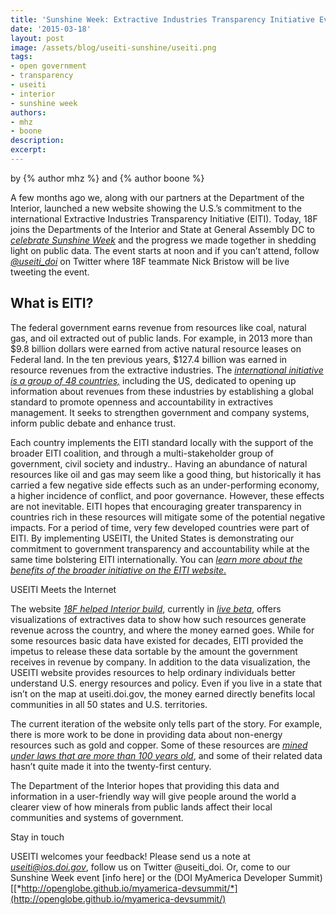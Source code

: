 ```yaml
---
title: 'Sunshine Week: Extractive Industries Transparency Initiative Event'
date: '2015-03-18'
layout: post
image: /assets/blog/useiti-sunshine/useiti.png
tags: 
- open government
- transparency
- useiti
- interior
- sunshine week
authors:
- mhz
- boone
description: 
excerpt: 
---
```

 by {% author mhz %} and {% author boone %}

A few months ago we, along with our partners at the Department of the
Interior, launched a new website showing the U.S.’s commitment to the
international Extractive Industries Transparency Initiative (EITI).
Today, 18F joins the Departments of the Interior and State at General
Assembly DC to [*celebrate Sunshine
Week*](https://www.eventbrite.com/e/celebrating-sunshine-week-shining-light-on-us-foreign-assistance-us-extractive-industries-tickets-16023629106)
and the progress we made together in shedding light on public data. The
event starts at noon and if you can’t attend, follow
[*@useiti\_doi*](https://twitter.com/useiti_doi) on Twitter where 18F
teammate Nick Bristow will be live tweeting the event.

What is EITI?
-------------

The federal government earns revenue from resources like coal, natural
gas, and oil extracted out of public lands. For example, in 2013 more
than \$9.8 billion dollars were earned from active natural resource
leases on Federal land. In the ten previous years, \$127.4 billion was
earned in resource revenues from the extractive industries. The
[*international initiative is a group of 48
countries,*](https://eiti.org) including the US, dedicated to opening up
information about revenues from these industries by establishing a
global standard to promote openness and accountability in extractives
management. It seeks to strengthen government and company systems,
inform public debate and enhance trust.

Each country implements the EITI standard locally with the support of
the broader EITI coalition, and through a multi-stakeholder group of
government, civil society and industry.. Having an abundance of natural
resources like oil and gas may seem like a good thing, but historically
it has carried a few negative side effects such as an under-performing
economy, a higher incidence of conflict, and poor governance. However,
these effects are not inevitable. EITI hopes that encouraging greater
transparency in countries rich in these resources will mitigate some of
the potential negative impacts. For a period of time, very few developed
countries were part of EITI. By implementing USEITI, the United States
is demonstrating our commitment to government transparency and
accountability while at the same time bolstering EITI internationally.
You can [*learn more about the benefits of the broader initiative on the
EITI
website*](https://eiti.org/eiti/benefits)[.](https://eiti.org/eiti/benefits)

USEITI Meets the Internet

The website [*18F helped Interior build*](https://useiti.doi.gov),
currently in [*live beta*](https://18f.gsa.gov/dashboard/stages/),
offers visualizations of extractives data to show how such resources
generate revenue across the country, and where the money earned goes.
While for some resources basic data have existed for decades, EITI
provided the impetus to release these data sortable by the amount the
government receives in revenue by company. In addition to the data
visualization, the USEITI website provides resources to help ordinary
individuals better understand U.S. energy resources and policy. Even if
you live in a state that isn’t on the map at useiti.doi.gov, the money
earned directly benefits local communities in all 50 states and U.S.
territories.

The current iteration of the website only tells part of the story. For
example, there is more work to be done in providing data about
non-energy resources such as gold and copper. Some of these resources
are [*mined under laws that are more than 100 years
old*](http://en.wikipedia.org/wiki/General_Mining_Act_of_1872), and some
of their related data hasn’t quite made it into the twenty-first
century.

The Department of the Interior hopes that providing this data and
information in a user-friendly way will give people around the world a
clearer view of how minerals from public lands affect their local
communities and systems of government.

Stay in touch

USEITI welcomes your feedback! Please send us a note at
[*useiti@ios.doi.gov*](mailto:useiti@ios.doi.gov), follow us on Twitter
@useiti\_doi. Or, come to our Sunshine Week event [info here] or the
(DOI MyAmerica Developer
Summit)[[*http://openglobe.github.io/myamerica-devsummit/*](http://openglobe.github.io/myamerica-devsummit/)